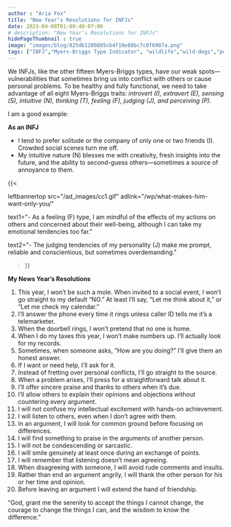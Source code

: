 ```yaml
---
author : "Aria Fox"
title: "New Year’s Resolutions for INFJs"
date: 2023-04-08T01:09:48-07:00
# description: "New Year’s Resolutions for INFJs"
hidePageThumbnail : true 
image: "images/blog/825db1280885cb4f10e88bc7c0f6907a.png"
tags: ["INFJ","Myers-Briggs Type Indicator", "wildlife","wild-dogs","pets","animal-welfare"]
---
```



<!-- This is **bold** text, and this is *emphasized* text.
![infp_injf table](/infp_injf-table.jpg)
Visit the [Hugo](https://gohugo.io) website! -->

<!-- https://beaconstreetusa.com/wp/am/ -->

We INFJs, like the other fifteen Myers-Briggs types, have our weak spots—vulnerabilities that sometimes bring us into conflict with others or cause personal problems. To be healthy and fully functional, we need to take advantage of all eight Myers-Briggs traits: *introvert (I), extravert (E), sensing (S), intuitive (N), thinking (T), feeling (F), judging (J), and perceiving (P)*.

I am a good example:

**As an INFJ**
- I tend to prefer solitude or the company of only one or two friends (I). Crowded social scenes turn me off.
- My intuitive nature (N) blesses me with creativity, fresh insights into the future, and the ability to second-guess others—sometimes a source of annoyance to them.

{{< 

leftbannertop src="/ad_images/cc1.gif" adlink="/wp/what-makes-him-want-only-you/"  

text1="- As a feeling (F) type, I am mindful of the effects of my actions on others and concerned about their well-being, although I can take my emotional tendencies too far." 

text2="- The judging tendencies of my personality (J) make me prompt, reliable and conscientious, but sometimes overdemanding."

>}}


**My News Year’s Resolutions** 

1. This year, I won’t be such a mole. When invited to a social event, I won’t go straight to my default “NO.” At least I’ll say, “Let me think about it,” or “Let me check my calendar.”
2. I’ll answer the phone every time it rings unless caller ID tells me it’s a telemarketer.
3. When the doorbell rings, I won’t pretend that no one is home.
4. When I do my taxes this year, I won’t make numbers up. I’ll actually look for my records.
5. Sometimes, when someone asks, “How are you doing?” I’ll give them an honest answer.
6. If I want or need help, I’ll ask for it.
7. Instead of fretting over personal conflicts, I’ll go straight to the source.
8. When a problem arises, I’ll press for a straightforward talk about it.
9. I’ll offer sincere praise and thanks to others when it’s due.
10. I’ll allow others to explain their opinions and objections without countering every argument.
11. I will not confuse my intellectual excitement with hands-on achievement.
12. I will listen to others, even when I don’t agree with them.
13. In an argument, I will look for common ground  before focusing on differences.
14. I will find something to  praise in the arguments of another person.
15. I will not be condescending or sarcastic.
16. I will smile genuinely at least once during an exchange of points.
17. I will remember that listening doesn’t mean agreeing.
18. When  disagreeing with someone, I will avoid rude comments and insults.
19. Rather than end an argument angrily, I will thank the other person for his or her time and opinion.
20. Before leaving an argument I will extend the hand of friendship.

“God, grant me the serenity to accept the things I cannot change,
the courage to change the things I can,
and the wisdom to know the difference.”
